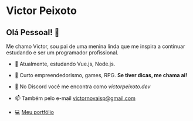 # Victor Peixoto
## Olá Pessoal! 👋

<!--
**victorpeixoto/victorpeixoto** is a ✨ _special_ ✨ repository because its `README.md` (this file) appears on your GitHub profile. -->

Me chamo Victor, sou pai de uma menina linda que me inspira a continuar estudando e ser um programador profissional.
- 🌱 Atualmente, estudando Vue.js, Node.js.
- 💬 Curto empreendedorismo, games, RPG. **Se tiver dicas, me chama ai!**
- :iphone: No Discord você me encontra como *victorpeixoto.dev*
- 📫 Também pelo e-mail victornovaisp@gmail.com

- 💻 <a href="https://victorpeixoto.vercel.app">Meu portfólio</a> 
